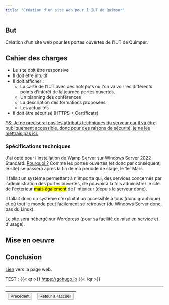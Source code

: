 ```yaml
---
title: "Création d'un site Web pour l'IUT de Quimper"
---
```

## But
Création d'un site web pour les portes ouvertes de l'IUT de Quimper.
## Cahier des charges
* Le site doit être responsive
* Il doit être intuitif
* Il doit afficher :
    * La carte de l'IUT avec des hotspots où l'on va voir les différents points d'intérêt de la journée portes ouvertes.
    * Un planning des conférences
    * La description des formations proposées
    * Les actualités
* Il doit être sécurisé (HTTPS + Certificats)

<u>*PS*: Je ne préciserai pas les attributs techniques du serveur car il va être publiquement accessible, donc pour des raisons de sécurité, je ne les mettrais pas ici.</u>
### Spécifications techniques
J'ai opté pour l'installation de Wamp Server sur Windows Server 2022 Standard.
<u>Pourquoi ?</u>
Comme les portes ouvertes (et donc par conséquent, le site) se passera après la fin de ma période de stage, le 1er Mars. 

Il fallait un système permettant à n'importe qui, des services concernés par l'administration des portes ouvertes, de pouvoir à la fois administrer le site de l'extérieur <mark>mais également</mark> de l'intérieur (depuis le serveur donc).

Il fallait donc un système d'exploitation accessible à tous (donc graphique) et où tout le monde peut facilement se retrouver (du Windows Server donc, pas du Linux).

Le site sera hébergé sur Wordpress (pour sa facilité de mise en service et d'usage).
## Mise en oeuvre

## Conclusion
[Lien](https://portesouvertes-iutq.univ-brest.fr) vers la page web.

TEST : 
{{< qr >}}
https://gohugo.io
{{< /qr >}}
***
|<button onclick="window.location.href='https://vhascoet-pro.github.io/portfolio-bts.github.io/rds2/rds2_3';">Précédent</button>|<button onclick="window.location.href='https://vhascoet-pro.github.io/portfolio-bts.github.io'">Retour à l'accueil</button>|
|-|-|